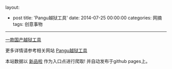 layout: 
  - post 
title: 'Pangu越狱工具' 
date: 2014-07-25 00:00:00 
categories: 网摘 
tags: 创意事物 
---

<a href="http://xinpinla.com/product/274" title="查看产品详情">
								一款国产越狱工具							</a>  

更多详情请参考相关网站 [Pangu越狱工具](http://pangu.io/)  

本站数据以 [新品啦](http://xinpinla.com/) 作为入口点进行爬取! 并自动发布于github pages上。  

